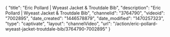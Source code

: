 {
    "title": "Eric Pollard | Wyeast Jacket & Troutdale Bib",
    "description": "Eric Pollard | Wyeast Jacket & Troutdale Bib",
    "channelid": "3764790",
    "videoid": "7002895",
    "date_created": "1446578879",
    "date_modified": "1470257323",
    "type": "captivate",
    "layout": "channelVideo",
    "url": "\/action\/eric-pollard-wyeast-jacket-troutdale-bib\/3764790-7002895"
}